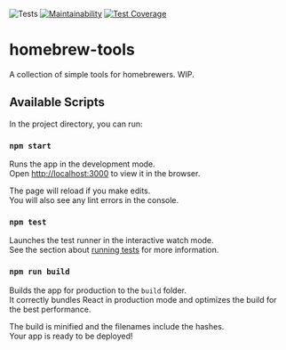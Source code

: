 ![Tests](https://github.com/kylekarpack/homebrew-tools/workflows/Node.js%20CI/badge.svg?branch=master) [![Maintainability](https://api.codeclimate.com/v1/badges/f45478c1ee6b1935debf/maintainability)](https://codeclimate.com/github/kylekarpack/homebrew-tools/maintainability) [![Test Coverage](https://api.codeclimate.com/v1/badges/f45478c1ee6b1935debf/test_coverage)](https://codeclimate.com/github/kylekarpack/homebrew-tools/test_coverage)

# homebrew-tools

A collection of simple tools for homebrewers. WIP.

## Available Scripts

In the project directory, you can run:

### `npm start`

Runs the app in the development mode.<br>
Open [http://localhost:3000](http://localhost:3000) to view it in the browser.

The page will reload if you make edits.<br>
You will also see any lint errors in the console.

### `npm test`

Launches the test runner in the interactive watch mode.<br>
See the section about [running tests](https://facebook.github.io/create-react-app/docs/running-tests) for more information.

### `npm run build`

Builds the app for production to the `build` folder.<br>
It correctly bundles React in production mode and optimizes the build for the best performance.

The build is minified and the filenames include the hashes.<br>
Your app is ready to be deployed!
